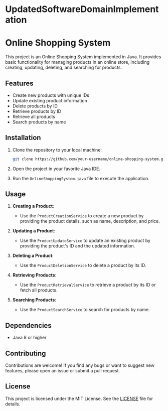 # UpdatedSoftwareDomainImplementation

# Online Shopping System

This project is an Online Shopping System implemented in Java. It provides basic functionality for managing products in an online store, including creating, updating, deleting, and searching for products.

## Features

- Create new products with unique IDs
- Update existing product information
- Delete products by ID
- Retrieve products by ID
- Retrieve all products
- Search products by name

## Installation

1. Clone the repository to your local machine:

    ```bash
    git clone https://github.com/your-username/online-shopping-system.git
    ```

2. Open the project in your favorite Java IDE.

3. Run the `OnlineShoppingSystem.java` file to execute the application.

## Usage

1. **Creating a Product**:
   - Use the `ProductCreationService` to create a new product by providing the product details, such as name, description, and price.

2. **Updating a Product**:
   - Use the `ProductUpdateService` to update an existing product by providing the product's ID and the updated information.

3. **Deleting a Product**:
   - Use the `ProductDeletionService` to delete a product by its ID.

4. **Retrieving Products**:
   - Use the `ProductRetrievalService` to retrieve a product by its ID or fetch all products.

5. **Searching Products**:
   - Use the `ProductSearchService` to search for products by name.

## Dependencies

- Java 8 or higher

## Contributing

Contributions are welcome! If you find any bugs or want to suggest new features, please open an issue or submit a pull request.

## License

This project is licensed under the MIT License. See the [LICENSE](LICENSE) file for details.
